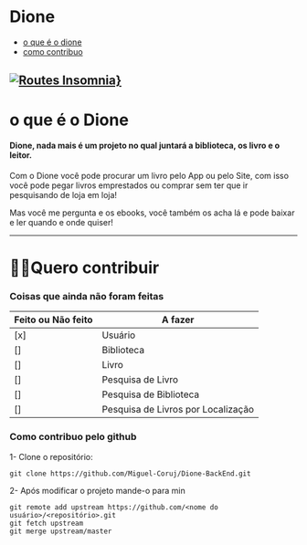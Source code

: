 # Dione
- [o que é o dione](#o-que-é-o-Dione)
- [como contribuo](#🙋‍♀️Quero-contribuir)

[![Routes Insomnia}](https://insomnia.rest/images/run.svg)](https://insomnia.rest/run/?label=Dione%20API&uri=https%3A%2F%2Fraw.githubusercontent.com%2FMiguel-Coruj%2FDione-BackEnd%2Fmaster%2FRotas-Insomnia.json)
---
# o que é o Dione
#### Dione, nada mais é um projeto no qual juntará a biblioteca, os livro e o leitor.

Com o Dione você pode procurar um livro pelo App ou pelo Site, com isso você pode pegar livros emprestados ou comprar sem ter que ir pesquisando de loja em loja!

Mas você me pergunta e os ebooks, você também os acha lá e pode baixar e ler quando e onde quiser!

---
# 🙋‍♀️Quero contribuir

### Coisas que ainda não foram feitas
| Feito ou Não feito | A fazer |
| ------------------ | ------- |
| [x] | Usuário |
| [] | Biblioteca |
| [] | Livro |
| [] | Pesquisa de Livro |
| [] | Pesquisa de Biblioteca |
| [] | Pesquisa de Livros por Localização |

### Como contribuo pelo github
1- Clone o repositório: 
```
git clone https://github.com/Miguel-Coruj/Dione-BackEnd.git 
```

2- Após modificar o projeto mande-o para min 
```
git remote add upstream https://github.com/<nome do usuário>/<repositório>.git
git fetch upstream
git merge upstream/master

```